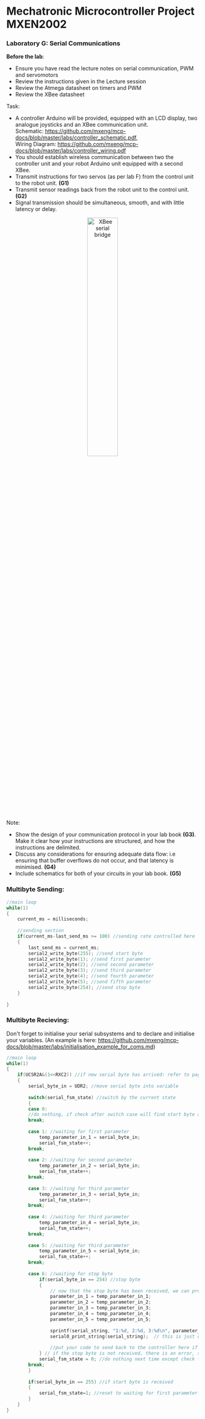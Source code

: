 # Mechatronic Microcontroller Project MXEN2002

### Laboratory G: Serial Communications

**Before the lab**:
- Ensure you have read the lecture notes on serial communication, PWM and servomotors
- Review the instructions given in the Lecture session
- Review the Atmega datasheet on timers and PWM
- Review the XBee datasheet


Task:
- A controller Arduino will be provided, equipped with an LCD display, two analogue joysticks and an XBee communication unit.  
  Schematic: https://github.com/mxeng/mcp-docs/blob/master/labs/controller_schematic.pdf,  
  Wiring Diagram: https://github.com/mxeng/mcp-docs/blob/master/labs/controller_wiring.pdf
- You should establish wireless communication between two the controller unit and your robot Arduino unit equipped with a second XBee.
- Transmit instructions for two servos (as per lab F) from the control unit to the robot unit. **(G1)**
- Transmit sensor readings back from the robot unit to the control unit. **(G2)**
- Signal transmission should be simultaneous, smooth, and with little latency or delay.

<p align="center"> <img src="http://itp.nyu.edu/archive/physcomp-spring2014/uploads/XbeeCommunication.png" alt="XBee serial bridge" width="40%"> </p>


Note:
- Show the design of your communication protocol in your lab book **(G3)**. Make it clear how
your instructions are structured, and how the instructions are delimited.
- Discuss any considerations for ensuring adequate data flow: i.e ensuring that buffer overflows
do not occur, and that latency is minimised. **(G4)**
- Include schematics for both of your circuits in your lab book. **(G5)**

### Multibyte Sending:
```c
//main loop
while(1)
{
	current_ms = milliseconds;
	
	//sending section
	if(current_ms-last_send_ms >= 100) //sending rate controlled here
	{
		last_send_ms = current_ms;
		serial2_write_byte(255); //send start byte
		serial2_write_byte(1); //send first parameter
		serial2_write_byte(2); //send second parameter
		serial2_write_byte(3); //send third parameter
		serial2_write_byte(4); //send fourth parameter
		serial2_write_byte(5); //send fifth parameter
		serial2_write_byte(254); //send stop byte
	}
	
}
```

### Multibyte Recieving:
Don't forget to initialise your serial subsystems and to declare and initialise your variables.
(An example is here: https://github.com/mxeng/mcp-docs/blob/master/labs/initialisation_example_for_coms.md)
```c
//main loop
while(1)
{
	if(UCSR2A&(1<<RXC2)) //if new serial byte has arrived: refer to page 238 of datasheet. Single bit flag indicates a new byte is available
	{
		serial_byte_in = UDR2; //move serial byte into variable
		
		switch(serial_fsm_state) //switch by the current state
		{
		case 0:
		//do nothing, if check after switch case will find start byte and set serial_fsm_state to 1
		break;
		
		case 1: //waiting for first parameter
			temp_parameter_in_1 = serial_byte_in;
			serial_fsm_state++;
		break;
		
		case 2: //waiting for second parameter
			temp_parameter_in_2 = serial_byte_in;
			serial_fsm_state++;
		break;
		
		case 3: //waiting for third parameter
			temp_parameter_in_3 = serial_byte_in;
			serial_fsm_state++;
		break;
		
		case 4: //waiting for third parameter
			temp_parameter_in_4 = serial_byte_in;
			serial_fsm_state++;
		break;
		
		case 5: //waiting for third parameter
			temp_parameter_in_5 = serial_byte_in;
			serial_fsm_state++;
		break;
		
		case 6: //waiting for stop byte
			if(serial_byte_in == 254) //stop byte
			{
				// now that the stop byte has been received, we can process the whole message
				parameter_in_1 = temp_parameter_in_1;
				parameter_in_2 = temp_parameter_in_2;
				parameter_in_3 = temp_parameter_in_3;
				parameter_in_4 = temp_parameter_in_4;
				parameter_in_5 = temp_parameter_in_5;
				
				sprintf(serial_string, "1:%d, 2:%d, 3:%d\n", parameter_in_1, parameter_in_2, parameter_in_3);
				serial0_print_string(serial_string);  // this is just debugging, printing to the USB serial to make sure the right messages are received
				
				//put your code to send back to the controller here if you want to do two way comms
			} // if the stop byte is not received, there is an error, so no commands are implemented
			serial_fsm_state = 0; //do nothing next time except check for start byte (below)
		break;
		}
		
		if(serial_byte_in == 255) //if start byte is received
		{
			serial_fsm_state=1; //reset to waiting for first parameter state on 255
		}
	}
}
```

